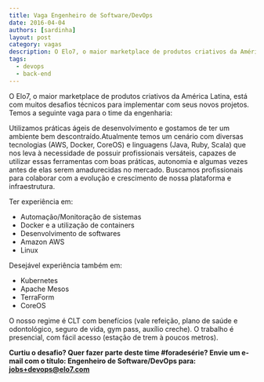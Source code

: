 ```yaml
---
title: Vaga Engenheiro de Software/DevOps
date: 2016-04-04
authors: [sardinha]
layout: post
category: vagas
description: O Elo7, o maior marketplace de produtos criativos da América Latina, está com muitos desafios técnicos para implementar com seus novos projetos. Estamos a procura de desenvolvedores DevOps para fazer parte do nosso time.
tags:
  - devops
  - back-end
---
```


O Elo7, o maior marketplace de produtos criativos da América Latina, está com muitos desafios técnicos para implementar com seus novos projetos. Temos a seguinte vaga para o time da engenharia:

Utilizamos práticas ágeis de desenvolvimento e gostamos de ter um ambiente bem descontraído.Atualmente temos um cenário com diversas tecnologias (AWS, Docker, CoreOS) e linguagens (Java, Ruby, Scala) que nos leva à necessidade de possuir profissionais versáteis, capazes de utilizar essas ferramentas com boas práticas, autonomia e algumas vezes antes de elas serem amadurecidas no mercado. Buscamos profissionais para colaborar com a evolução e crescimento de nossa plataforma e infraestrutura.

Ter experiência em:

* Automação/Monitoração de sistemas
* Docker e a utilização de containers
* Desenvolvimento de softwares
* Amazon AWS
* Linux

Desejável experiência também em:
* Kubernetes
* Apache Mesos
* TerraForm
* CoreOS

O nosso regime é CLT com benefícios (vale refeição, plano de saúde e odontológico, seguro de vida, gym pass, auxílio creche). O trabalho é presencial, com fácil acesso (estação de trem à poucos metros).

**Curtiu o desafio? Quer fazer parte deste time #foradesérie? Envie um e-mail com o título: Engenheiro de Software/DevOps para: jobs+devops@elo7.com**
